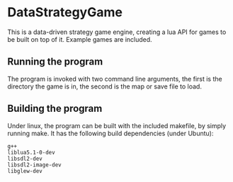 # DataStrategyGame

This is a data-driven strategy game engine, creating a lua API for games to be built on top of it.  Example games are included.

## Running the program

The program is invoked with two command line arguments, the first is the directory the game is in, the second is the map or save file to load.

## Building the program

Under linux, the program can be built with the included makefile, by simply running make.  It has the following build dependencies (under Ubuntu):  

    g++
    liblua5.1-0-dev
    libsdl2-dev
    libsdl2-image-dev
    libglew-dev

